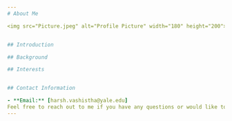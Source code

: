 ```yaml
---
# About Me

<img src="Picture.jpeg" alt="Profile Picture" width="180" height="200">


## Introduction

## Background

## Interests


## Contact Information

- **Email:** [harsh.vashistha@yale.edu]
Feel free to reach out to me if you have any questions or would like to connect!
---
```

